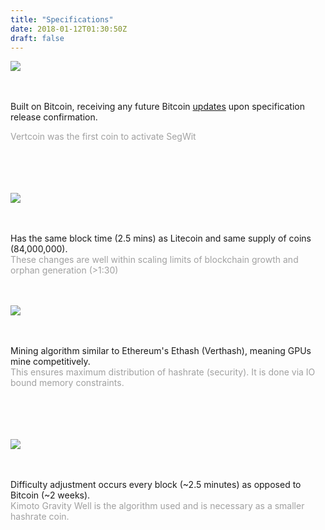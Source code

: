 ```yaml
---
title: "Specifications"
date: 2018-01-12T01:30:50Z
draft: false
---
```


<style type="text/css">



 img {
  max-width: 53px;
 }
</style>


<div class="specsBox_container">

<div class="specsBox">
<img src="../images/bitcoin.png">

<br><br>
Built on Bitcoin, receiving any future Bitcoin <a href="https://bitcoinmagazine.com/articles/taproot-coming-what-it-and-how-it-will-benefit-bitcoin/">updates</a> upon specification release confirmation.


<span style="opacity: 0.4; display: block;">Vertcoin was the first coin to activate SegWit</span>
<br><br>
<br><br>
</div>

<div class="specsBox">
<img src="../images/litecoin.png">

<br><br>
Has the same block time (2.5 mins) as Litecoin and same supply of coins (84,000,000).
<span style="opacity: 0.4; display: block;">These changes are well within scaling limits of blockchain growth and orphan generation (>1:30)</span>
<br><br>
</div>


<div class="specsBox">
<img src="../images/ethereum.png">

<br><br>
Mining algorithm similar to Ethereum's Ethash (Verthash), meaning GPUs mine competitively.
<span style="opacity: 0.4; display: block;">This ensures maximum distribution of hashrate (security). It is done via IO bound memory constraints.</span>
<br><br>
<br><br>
</div>


<div class="specsBox">
<img src="../images/kgw.png">

<br><br>
Difficulty adjustment occurs every block (~2.5 minutes) as opposed to Bitcoin (~2 weeks).
<span style="opacity: 0.4; display: block;">Kimoto Gravity Well is the algorithm used and is necessary as a smaller hashrate coin.</span>
<br><br>
<br><br>
</div>
</div>




